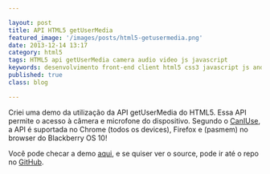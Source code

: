 ```yaml
---

layout: post
title: API HTML5 getUserMedia
featured_image: '/images/posts/html5-getusermedia.png'
date: 2013-12-14 13:17
category: html5
tags: HTML5 api getUserMedia camera audio video js javascript
keywords: desenvolvimento front-end client html5 css3 javascript js andre loureiro andrel anlo anlo_ rwd design responsivo getusermedia camera audio video
published: true
class: blog

---
```


Criei uma demo da utilização da API getUserMedia do HTML5. Essa API permite o acesso à câmera e microfone do dispositivo. Segundo o [CanIUse](http://caniuse.com/#feat=stream), a API é suportada no Chrome (todos os devices), Firefox e (pasmem) no browser do Blackberry OS 10!

<!--readmore-->

Você pode checar a demo [aqui](http://andrel.me/labs/html5-getusermedia), e se quiser ver o source, pode ir até o repo no [GitHub](https://github.com/andreloureiro/html5-getusermedia). 